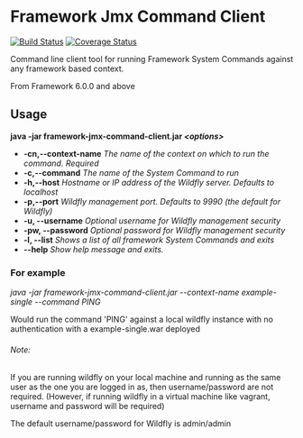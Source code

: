# Framework Jmx Command Client

[![Build Status](https://travis-ci.org/CJSCommonPlatform/framework-jmx-command-client.svg?branch=master)](https://travis-ci.org/CJSCommonPlatform/framework-jmx-command-client) [![Coverage Status](https://coveralls.io/repos/github/CJSCommonPlatform/framework-jmx-command-client/badge.svg?branch=master)](https://coveralls.io/github/CJSCommonPlatform/framework-jmx-command-client?branch=master)

Command line client tool for running Framework System Commands against any framework based context.

From Framework 6.0.0 and above

## Usage

**java -jar framework-jmx-command-client.jar _\<options\>_**

- **-cn,--context-name** <arg>  _The name of the context on which to run the command. Required_
- **-c,--command** <arg>        _The name of the System Command to run_
- **-h,--host** <arg>           _Hostname or IP address of the Wildfly server. Defaults to localhost_
- **-p,--port** <arg>           _Wildfly management port. Defaults to 9990 (the default for Wildfly)_
- **-u, --username**            _Optional username for Wildfly management security_
- **-pw, --password**           _Optional password for Wildfly management security_
- **-l, --list**                _Shows a list of all framework System Commands and exits_
- **--help**                    _Show help message and exits._
 
### For example 
_java -jar framework-jmx-command-client.jar --context-name example-single --command PING_

Would run the command 'PING' against a local wildfly instance with no authentication with a example-single.war deployed
 
###### Note: 
 If you are running wildfly on your local machine and running as the same user as the one you are
 logged in as, then username/password are not required. (However, if running wildfly in a virtual machine
 like vagrant, username and password will be required)
 
 The default username/password for Wildfly is admin/admin  

